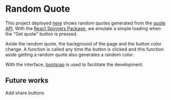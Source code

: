 # Random Quote

This project deployed [here](https://random-quote-web-app.vercel.app/) shows random quotes generated from the [quote API](https://github.com/lukePeavey/quotable). With the [React Spinners Package](https://www.npmjs.com/package/react-spinners), we emulate a simple loading when the "Get quote" button is pressed.

Aside the random quote, the background of the page and the button color change. A function is called any time the button is clicked and this function aside getting a random quote also generates a random color.

With the interface, [bootsrap](https://getbootstrap.com/) is used to facilitate the development.

## Future works

Add share buttons
